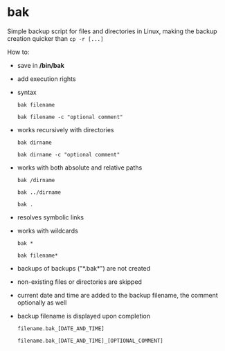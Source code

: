 # bak
Simple backup script for files and directories in Linux, making the backup creation quicker than `cp -r [...]`

How to:
- save in **/bin/bak**
- add execution rights
- syntax

   `bak filename`

   `bak filename -c "optional comment"`

- works recursively with directories

   `bak dirname`

   `bak dirname -c "optional comment"`

- works with both absolute and relative paths

   `bak /dirname`

   `bak ../dirname`

   `bak .`

- resolves symbolic links
- works with wildcards
  
  `bak *`
  
  `bak filename*`
  
- backups of backups ("\*.bak*\") are not created
- non-existing files or directories are skipped
- current date and time are added to the backup filename, the comment optionally as well
- backup filename is displayed upon completion
  
   `filename.bak_[DATE_AND_TIME]`

   `filename.bak_[DATE_AND_TIME]_[OPTIONAL_COMMENT]`
  
